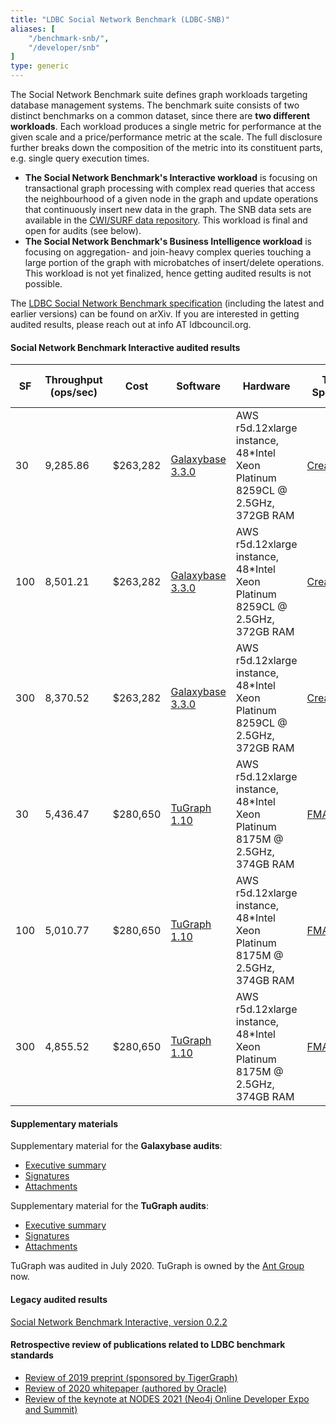 ```yaml
---
title: "LDBC Social Network Benchmark (LDBC-SNB)"
aliases: [
    "/benchmark-snb/",
    "/developer/snb"
]
type: generic
---
```


The Social Network Benchmark suite defines graph workloads targeting database management systems.
The benchmark suite consists of two distinct benchmarks on a common dataset, since there are **two different workloads**.
Each workload produces a single metric for performance at the given
scale and a price/performance metric at the scale.  The full
disclosure further breaks down the composition of the metric into its
constituent parts, e.g. single query execution
times.

- **The Social Network Benchmark\'s Interactive workload** is focusing on transactional graph processing with complex read queries that access the neighbourhood of a given node in the graph and update operations that continuously insert new data in the graph. The SNB data sets are available in the [CWI/SURF data repository](https://hdl.handle.net/11112/e6e00558-a2c3-9214-473e-04a16de09bf8). This workload is final and open for audits (see below).
- **The Social Network Benchmark\'s Business Intelligence workload** is focusing on aggregation- and join-heavy complex queries touching a large portion of the graph with microbatches of insert/delete operations. This workload is not yet finalized, hence getting audited results is not possible.

The [LDBC Social Network Benchmark specification](https://arxiv.org/abs/2001.02299) (including the latest and earlier versions) can be found on arXiv. If you are interested in getting audited results, please reach out at info AT ldbcouncil.org.

#### Social Network Benchmark Interactive audited results

| **SF** | **Throughput (ops/sec)** | **Cost** | **Software** | **Hardware** | **Test Sponsor** | **Date** | **SNB Version** | **Full Disclosure Report** |
|--------|--------------------------|----------|--------------|--------------|------------------|----------|-----------------|----------------------------|
| 30  | 9,285.86 | $263,282 | [Galaxybase 3.3.0](https://galaxybase.com/) | AWS r5d.12xlarge instance, 48\*Intel Xeon Platinum 8259CL @ 2.5GHz, 372GB RAM | [CreateLink](https://www.galaxybase.com/) | 2022/05/16 | [v0.3.3](https://arxiv.org/pdf/2001.02299v2.pdf) | [Full Disclosure Report](LDBC_SNB_I_20220516_SF30-100-300_galaxybase.pdf) |
| 100 | 8,501.21 | $263,282 | [Galaxybase 3.3.0](https://galaxybase.com/) | AWS r5d.12xlarge instance, 48\*Intel Xeon Platinum 8259CL @ 2.5GHz, 372GB RAM | [CreateLink](https://www.galaxybase.com/) | 2022/05/16 | [v0.3.3](https://arxiv.org/pdf/2001.02299v2.pdf) | [Full Disclosure Report](LDBC_SNB_I_20220516_SF30-100-300_galaxybase.pdf) |
| 300 | 8,370.52 | $263,282 | [Galaxybase 3.3.0](https://galaxybase.com/) | AWS r5d.12xlarge instance, 48\*Intel Xeon Platinum 8259CL @ 2.5GHz, 372GB RAM | [CreateLink](https://www.galaxybase.com/) | 2022/05/16 | [v0.3.3](https://arxiv.org/pdf/2001.02299v2.pdf) | [Full Disclosure Report](LDBC_SNB_I_20220516_SF30-100-300_galaxybase.pdf) |
| 30  | 5,436.47 | $280,650 | [TuGraph 1.10](https://fma-ai.cn/) | AWS r5d.12xlarge instance, 48\*Intel Xeon Platinum 8175M @ 2.5GHz, 374GB RAM | [FMA](https://fma-ai.cn/) | 2020/07/26 | [v0.3.2](https://arxiv.org/pdf/2001.02299v1.pdf) | [Full Disclosure Report](LDBC_SNB_I_20200726_SF30-100-300_tugraph.pdf) |
| 100 | 5,010.77 | $280,650 | [TuGraph 1.10](https://fma-ai.cn/) | AWS r5d.12xlarge instance, 48\*Intel Xeon Platinum 8175M @ 2.5GHz, 374GB RAM | [FMA](https://fma-ai.cn/) | 2020/07/26 | [v0.3.2](https://arxiv.org/pdf/2001.02299v1.pdf) | [Full Disclosure Report](LDBC_SNB_I_20200726_SF30-100-300_tugraph.pdf) |
| 300 | 4,855.52 | $280,650 | [TuGraph 1.10](https://fma-ai.cn/) | AWS r5d.12xlarge instance, 48\*Intel Xeon Platinum 8175M @ 2.5GHz, 374GB RAM | [FMA](https://fma-ai.cn/) | 2020/07/26 | [v0.3.2](https://arxiv.org/pdf/2001.02299v1.pdf) | [Full Disclosure Report](LDBC_SNB_I_20200726_SF30-100-300_tugraph.pdf) |


#### Supplementary materials

Supplementary material for the **Galaxybase audits**:

-  [Executive summary](LDBC_SNB_I_20220516_SF30-100-300_galaxybase-executive_summary.pdf)
-  [Signatures](LDBC_SNB_I_20220516_SF30-100-300_galaxybase-signatures.pdf)
-  [Attachments](https://drive.google.com/file/d/1tUxtWJAP1r8tRYtJevo436QBir4NZ5iA/view?usp=sharing)

Supplementary material for the **TuGraph audits**:

-  [Executive summary](LDBC_SNB_I_20200726_SF30-100-300_tugraph-executive_summary.pdf)
-  [Signatures](LDBC_SNB_I_20200726_SF30-100-300_tugraph-signatures.pdf)
-  [Attachments](https://drive.google.com/file/d/198UrkL7_vduOm5MTneVniiYBG8U2a8x9/view?usp=sharing)

TuGraph was audited in July 2020. TuGraph is owned by the [Ant Group](https://www.antgroup.com/en) now.

#### Legacy audited results

[Social Network Benchmark Interactive, version 0.2.2](/benchmarks/snb/audited-results-v0.2.2)

#### Retrospective review of publications related to LDBC benchmark standards

* [Review of 2019 preprint (sponsored by TigerGraph)](retrospective-report-tigergraph.pdf)
* [Review of 2020 whitepaper (authored by Oracle)](retrospective-report-oracle.pdf)
* [Review of the keynote at NODES 2021 (Neo4j Online Developer Expo and Summit)](retrospective-report-neo4j.pdf)
